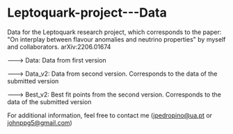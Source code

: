 # Leptoquark-project---Data
Data for the Leptoquark research project, which corresponds to the paper: "On interplay between flavour anomalies and neutrino properties" by myself and collaborators. arXiv:2206.01674 

---> Data: Data from first version

---> Data_v2: Data from second version. Corresponds to the data of the submitted version

---> Best_v2: Best fit points from the second version. Corresponds to the data of the submitted version 

For additional information, feel free to contact me (jpedropino@ua.pt or johnppg5@gmail.com)
